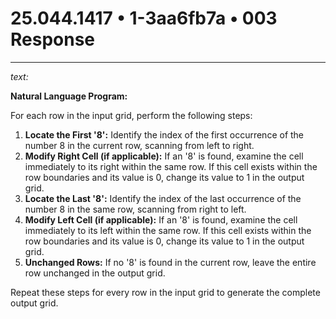 # 25.044.1417 • 1-3aa6fb7a • 003 Response

---

*text:*

**Natural Language Program:**

For each row in the input grid, perform the following steps:

1. **Locate the First '8':** Identify the index of the first occurrence of the number 8 in the current row, scanning from left to right.
2. **Modify Right Cell (if applicable):** If an '8' is found, examine the cell immediately to its right within the same row. If this cell exists within the row boundaries and its value is 0, change its value to 1 in the output grid.
3. **Locate the Last '8':** Identify the index of the last occurrence of the number 8 in the same row, scanning from right to left.
4. **Modify Left Cell (if applicable):** If an '8' is found, examine the cell immediately to its left within the same row. If this cell exists within the row boundaries and its value is 0, change its value to 1 in the output grid.
5. **Unchanged Rows:** If no '8' is found in the current row, leave the entire row unchanged in the output grid.

Repeat these steps for every row in the input grid to generate the complete output grid.
